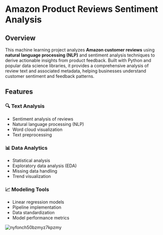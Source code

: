 # Amazon Product Reviews Sentiment Analysis

## Overview
This machine learning project analyzes **Amazon customer reviews** using **natural language processing (NLP)** and sentiment analysis techniques to derive actionable insights from product feedback. Built with Python and popular data science libraries, it provides a comprehensive analysis of review text and associated metadata, helping businesses understand customer sentiment and feedback patterns.

## Features

### 🔍 Text Analysis
- Sentiment analysis of reviews  
- Natural language processing (NLP)  
- Word cloud visualization  
- Text preprocessing  

### 📊 Data Analytics
- Statistical analysis  
- Exploratory data analysis (EDA)  
- Missing data handling  
- Trend visualization  

### 📈 Modeling Tools
- Linear regression models  
- Pipeline implementation  
- Data standardization  
- Model performance metrics

![nyfonch50bzmyz7kpzmy](https://github.com/user-attachments/assets/42f296d2-f303-454f-89d0-8913f46d8a44)
